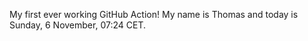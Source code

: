 My first ever working GitHub Action!
My name is Thomas and today is Sunday, 6 November, 07:24 CET. 
